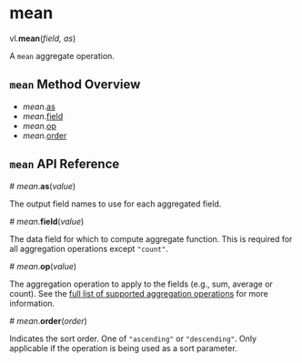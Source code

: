 # mean

vl.<b>mean</b>(<em>field, as</em>)

A <code>mean</code> aggregate operation.

## <code>mean</code> Method Overview

* <em>mean</em>.<a href="#as">as</a>
* <em>mean</em>.<a href="#field">field</a>
* <em>mean</em>.<a href="#op">op</a>
* <em>mean</em>.<a href="#order">order</a>

## <code>mean</code> API Reference

<a name="as">#</a>
<em>mean</em>.<b>as</b>(<em>value</em>)

The output field names to use for each aggregated field.

<a name="field">#</a>
<em>mean</em>.<b>field</b>(<em>value</em>)

The data field for which to compute aggregate function. This is required for all aggregation operations except `"count"`.

<a name="op">#</a>
<em>mean</em>.<b>op</b>(<em>value</em>)

The aggregation operation to apply to the fields (e.g., sum, average or count).
See the [full list of supported aggregation operations](https://vega.github.io/vega-lite/docs/aggregate.html#ops)
for more information.

<a name="order">#</a>
<em>mean</em>.<b>order</b>(<em>order</em>)

Indicates the sort order. One of `"ascending"` or `"descending"`. Only applicable if the operation is being used as a sort parameter.

